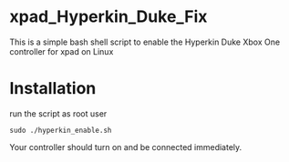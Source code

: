 # xpad_Hyperkin_Duke_Fix
This is a simple bash shell script to enable the Hyperkin Duke Xbox One controller for xpad on Linux 
# Installation
run the script as root user
```
sudo ./hyperkin_enable.sh
```
Your controller should turn on and be connected immediately.
